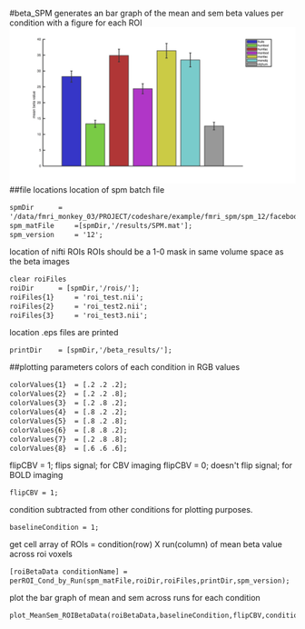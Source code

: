 #beta_SPM
generates an bar graph of the mean and sem beta values per condition with a figure for each ROI
![](./README_PNG/roi_test3_betaBar.png) 
##file locations
location of spm batch file

	spmDir 	 	= '/data/fmri_monkey_03/PROJECT/codeshare/example/fmri_spm/spm_12/facebody_glm/';
	spm_matFile 	=[spmDir,'/results/SPM.mat'];
	spm_version 	= '12';

location of nifti ROIs
ROIs should be a 1-0 mask in same volume space as the beta images

	clear roiFiles
	roiDir 		= [spmDir,'/rois/'];
	roiFiles{1} 	= 'roi_test.nii';
	roiFiles{2} 	= 'roi_test2.nii';
	roiFiles{3} 	= 'roi_test3.nii';

location .eps files are printed

	printDir 	= [spmDir,'/beta_results/'];

##plotting parameters
colors of each condition in RGB values

	colorValues{1} 	= [.2 .2 .2]; 
	colorValues{2} 	= [.2 .2 .8];
	colorValues{3} 	= [.2 .8 .2];
	colorValues{4} 	= [.8 .2 .2]; 
	colorValues{5} 	= [.8 .2 .8]; 
	colorValues{6} 	= [.8 .8 .2];
	colorValues{7} 	= [.2 .8 .8]; 
	colorValues{8} 	= [.6 .6 .6]; 

flipCBV = 1;  flips signal;            for CBV imaging
flipCBV = 0;  doesn't flip signal; for BOLD imaging

	flipCBV = 1;

condition subtracted from other conditions for plotting purposes.
	
	baselineCondition = 1;

get cell array of ROIs = condition(row) X run(column) of mean beta value across roi voxels

	[roiBetaData conditionName] = perROI_Cond_by_Run(spm_matFile,roiDir,roiFiles,printDir,spm_version);

plot the bar graph of mean and sem across runs for each condition
	
	plot_MeanSem_ROIBetaData(roiBetaData,baselineCondition,flipCBV,conditionName,colorValues,roiFiles,printDir);
